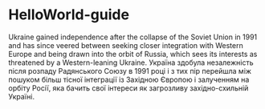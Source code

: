 # HelloWorld-guide
Ukraine gained independence after the collapse of the Soviet Union in 1991 and has since veered between seeking closer integration with Western Europe and being drawn into the orbit of Russia, which sees its interests as threatened by a Western-leaning Ukraine.
Україна здобула незалежність після розпаду Радянського Союзу в 1991 році і з тих пір перейшла між пошуком більш тісної інтеграції із Західною Європою і залученням на орбіту Росії, яка бачить свої інтереси як загрозливу західно-схильній Україні.

